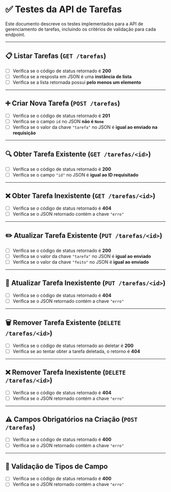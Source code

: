 # ✅ Testes da API de Tarefas

Este documento descreve os testes implementados para a API de gerenciamento de tarefas, incluindo os critérios de validação para cada endpoint.

---

## 📋 Listar Tarefas (`GET /tarefas`)

- [ ] Verifica se o código de status retornado é **200**
- [ ] Verifica se a resposta em JSON é uma **instância de lista**
- [ ] Verifica se a lista retornada possui **pelo menos um elemento**

---

## ➕ Criar Nova Tarefa (`POST /tarefas`)

- [ ] Verifica se o código de status retornado é **201**
- [ ] Verifica se o campo `id` no JSON **não é `None`**
- [ ] Verifica se o valor da chave `"tarefa"` no JSON é **igual ao enviado na requisição**

---

## 🔍 Obter Tarefa Existente (`GET /tarefas/<id>`)

- [ ] Verifica se o código de status retornado é **200**
- [ ] Verifica se o campo `"id"` no JSON é **igual ao ID requisitado**

---

## ❌ Obter Tarefa Inexistente (`GET /tarefas/<id>`)

- [ ] Verifica se o código de status retornado é **404**
- [ ] Verifica se o JSON retornado contém a chave `"erro"`

---

## ✏️ Atualizar Tarefa Existente (`PUT /tarefas/<id>`)

- [ ] Verifica se o código de status retornado é **200**
- [ ] Verifica se o valor da chave `"tarefa"` no JSON é **igual ao enviado**
- [ ] Verifica se o valor da chave `"feito"` no JSON é **igual ao enviado**

---

## 🚫 Atualizar Tarefa Inexistente (`PUT /tarefas/<id>`)

- [ ] Verifica se o código de status retornado é **404**
- [ ] Verifica se o JSON retornado contém a chave `"erro"`

---

## 🗑️ Remover Tarefa Existente (`DELETE /tarefas/<id>`)

- [ ] Verifica se o código de status retornado ao deletar é **200**
- [ ] Verifica se ao tentar obter a tarefa deletada, o retorno é **404**

---

## ❌ Remover Tarefa Inexistente (`DELETE /tarefas/<id>`)

- [ ] Verifica se o código de status retornado é **404**
- [ ] Verifica se o JSON retornado contém a chave `"erro"`

---

## ⚠️ Campos Obrigatórios na Criação (`POST /tarefas`)

- [ ] Verifica se o código de status retornado é **400**
- [ ] Verifica se o JSON retornado contém a chave `"erro"`

---

## 🧪 Validação de Tipos de Campo

- [ ] Verifica se o código de status retornado é **400**
- [ ] Verifica se o JSON retornado contém a chave `"erro"`
